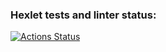 ### Hexlet tests and linter status:
[![Actions Status](https://github.com/pbrackets/php-project-9/workflows/hexlet-check/badge.svg)](https://github.com/pbrackets/php-project-9/actions)